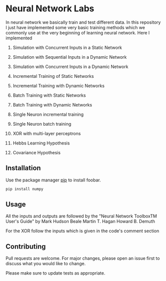 
# Neural Network Labs

In neural network we basically train and test different data. In this repository I just have implemented some very basic training methods which we commonly use at the very beginning of learning neural network. Here I implemented

1.  Simulation with Concurrent Inputs in a Static Network

2.  Simulation with Sequential Inputs in a Dynamic Network

3.  Simulation with Concurrent Inputs in a Dynamic Network

4.  Incremental Training of Static Networks

5.  Incremental Training with Dynamic Networks

6.  Batch Training with Static Networks

7.  Batch Training with Dynamic Networks

8.  Single Neuron incremental training 

9.  Single Neuron batch training

10.  XOR with multi-layer perceptrons  

11.  Hebbs Learning Hypothesis

12.  Covariance Hypothesis

## Installation

Use the package manager [pip](https://pip.pypa.io/en/stable/) to install foobar.

```bash
pip install numpy
```

## Usage
All the inputs and outputs are followed by the "Neural Network ToolboxTM
User's Guide"
by
Mark Hudson Beale
Martin T. Hagan
Howard B. Demuth

For the XOR follow the inputs which is given in the code's comment section

## Contributing
Pull requests are welcome. For major changes, please open an issue first to discuss what you would like to change.

Please make sure to update tests as appropriate.

